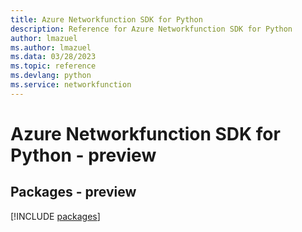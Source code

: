 ```yaml
---
title: Azure Networkfunction SDK for Python
description: Reference for Azure Networkfunction SDK for Python
author: lmazuel
ms.author: lmazuel
ms.data: 03/28/2023
ms.topic: reference
ms.devlang: python
ms.service: networkfunction
---
```

# Azure Networkfunction SDK for Python - preview
## Packages - preview
[!INCLUDE [packages](networkfunction-index.md)]